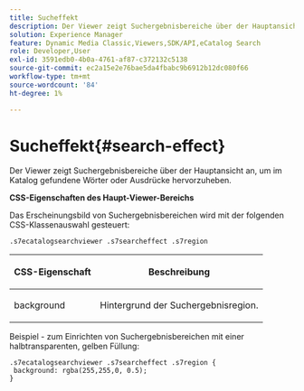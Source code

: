 ```yaml
---
title: Sucheffekt
description: Der Viewer zeigt Suchergebnisbereiche über der Hauptansicht an, um im Katalog gefundene Wörter oder Ausdrücke hervorzuheben.
solution: Experience Manager
feature: Dynamic Media Classic,Viewers,SDK/API,eCatalog Search
role: Developer,User
exl-id: 3591edb0-4b0a-4761-af87-c372132c5138
source-git-commit: ec2a15e2e76bae5da4fbabc9b6912b12dc080f66
workflow-type: tm+mt
source-wordcount: '84'
ht-degree: 1%

---
```


# Sucheffekt{#search-effect}

Der Viewer zeigt Suchergebnisbereiche über der Hauptansicht an, um im Katalog gefundene Wörter oder Ausdrücke hervorzuheben.

<!--<a id="section_061E550C1C1D4DB2BD663A898895B38C"></a>-->

**CSS-Eigenschaften des Haupt-Viewer-Bereichs**

Das Erscheinungsbild von Suchergebnisbereichen wird mit der folgenden CSS-Klassenauswahl gesteuert:

`.s7ecatalogsearchviewer .s7searcheffect .s7region`

<table id="table_94EE3F5BBE4547C0B4943471CEE7EDE4"> 
 <thead> 
  <tr> 
   <th colname="col1" class="entry"> <p> CSS-Eigenschaft </p> </th> 
   <th colname="col2" class="entry"> <p>Beschreibung </p> </th> 
  </tr> 
 </thead>
 <tbody> 
  <tr> 
   <td colname="col1"> <p> <span class="codeph"> background </span> </p> </td> 
   <td colname="col2"> <p>Hintergrund der Suchergebnisregion. </p> </td> 
  </tr> 
 </tbody> 
</table>

Beispiel - zum Einrichten von Suchergebnisbereichen mit einer halbtransparenten, gelben Füllung:

```
.s7ecatalogsearchviewer .s7searcheffect .s7region { 
 background: rgba(255,255,0, 0.5); 
}
```
